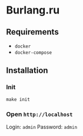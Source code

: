 Burlang.ru
==========

## Requirements

- `docker`
- `docker-compose`


## Installation

### Init

```
make init
```

### Open `http://localhost`

Login: `admin`
Password: `admin`
